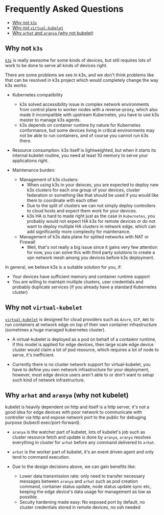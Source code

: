 # Frequently Asked Questions

- [Why not `k3s`](#why-not-k3s)
- [Why not `virtual-kubelet`](#why-not-virtual-kubelet)
- [Why `arhat` and `aranya` (why not kubelet)](#why-arhat-and-aranya-why-not-kubelet)

## Why not `k3s`

[`k3s`][k3s] is really awesome for some kinds of devices, but still requires lots of work to be done to serve all kinds of devices right.

There are some problems we see in k3s, and we don't think problems like that can be resolved in k3s project which would completely change the way k3s works:

- Kubernetes compatibility
  - k3s solved accessibility issue in complex network environments from control plane to worker nodes with a reverse-proxy, which also made it incompatible with upstream Kubernetes, you have to use k3s master to manage k3s agents.
  - k3s depends on container runtime by nature for Kubernetes conformance, but some devices living in critical environments may not be able to run containers, and of course you cannot run k3s there.

- Resource consumption: k3s itself is lightweighted, but when it starts its internal kubelet routine, you need at least 1G memory to serve your applications right.

- Maintenance burden:
  - Management of k3s clusters:
    - When using k3s in your deivces, you are expected to deploy new k3s clusters for each one group of your devices, cluster federation or something like that should be used if you would like them to coordinate with each other
    - Due to the split of clusters we can not simply deploy controllers to cloud hosts and expect them work for your devices.
    - k3s HA is hard to made right just as the case in `Kubernetes`, you probably would not expect HA k3s for remote devices or do not want to deploy multiple HA clusters in network edge, which can add significantly more complexity for maintenance.
  - Management of k3s data plane for splited networks with NAT or Firewall
    - Well, that's not really a big issue since it gains very few attention for now, you can solve this with third party solutions to create a vpn network mesh among you devices before k3s deployment.

In general, we believe k3s is a suitable solution for you, if:

- Your devices have sufficient memory and container runtime support
- You are willing to maintain multiple clusters, user credentials and probably duplicate services (if you already have a standard Kubernetes cluster)

## Why not `virtual-kubelet`

[`virtual-kubelet`][virtual-kubelet] is designed for cloud providers such as `Azure`, `GCP`, `AWS` to run containers at network edge on top of their own container infrastructure (sometimes a huge managed kubernetes cluster).

- A virtual-kubelet is deployed as a pod on behalf of a contaienr runtime, if this model is applied for edge devices, then large scale edge device cluster would claim a lot of pod resource, which requires a lot of node to serve, it's inefficient.

- Currently there is no cluster network support for virtual-kubelet, you have to define you own network infrastructure for your deployment, however, most edge device users aren't able to or don't want to setup such kind of network infrastructure.

## Why `arhat` and `aranya` (why not kubelet)

kubelet is heavily dependent on http and itself is a http server, it's not a good idea for edge devices with poor network to communicate with controller via http and expose network port to the public for debuging purpose (kubectl exec/port-forward).

- `aranya` is the watcher part of kubelet, lots of kubelet's job such as cluster resource fetch and update is done by `aranya`, `aranya` resolves everything in cluster for `arhat` before any command delivered to `arhat`.

- `arhat` is the worker part of kubelet, it's an event driven agent and only tend to command execution.

- Due to the design decisions above, we can gain benefits like:
  - Lower data transmission rate: only need to transfer necessary messages between `aranya` and `arhat` such as pod creation command, container status update, node status update sync etc, keeping the edge device's data usage for management as low as possible.
  - Secuity hardening made easy: No exposed port by default, no cluster credentials stored in remote devices, no ssh needed

[k3s]: https://github.com/k3s-io/k3s
[virtual-kubelet]: https://github.com/virtual-kubelet/virtual-kubelet
